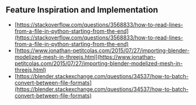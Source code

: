 ## Feature Inspiration and Implementation

- [https://stackoverflow.com/questions/3568833/how-to-read-lines-from-a-file-in-python-starting-from-the-end](https://stackoverflow.com/questions/3568833/how-to-read-lines-from-a-file-in-python-starting-from-the-end)
- [https://www.jonathan-petitcolas.com/2015/07/27/importing-blender-modelized-mesh-in-threejs.html](https://www.jonathan-petitcolas.com/2015/07/27/importing-blender-modelized-mesh-in-threejs.html)
- [https://blender.stackexchange.com/questions/34537/how-to-batch-convert-between-file-formats](https://blender.stackexchange.com/questions/34537/how-to-batch-convert-between-file-formats)
